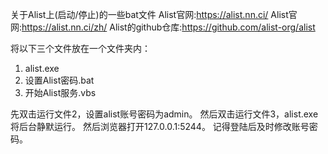 关于Alist上(启动/停止)的一些bat文件
Alist官网:https://alist.nn.ci/
Alist官网:https://alist.nn.ci/zh/
Alist的github仓库:https://github.com/alist-org/alist

将以下三个文件放在一个文件夹内：
1. alist.exe
2. 设置Alist密码.bat
3. 开始Alist服务.vbs

先双击运行文件2，设置alist账号密码为admin。
然后双击运行文件3，alist.exe将后台静默运行。
然后浏览器打开127.0.0.1:5244。
记得登陆后及时修改账号密码。
